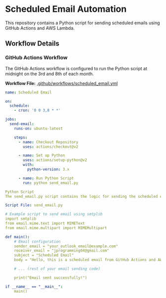# Scheduled Email Automation

This repository contains a Python script for sending scheduled emails using GitHub Actions and AWS Lambda.

## Workflow Details

### GitHub Actions Workflow

The GitHub Actions workflow is configured to run the Python script at midnight on the 3rd and 8th of each month.

**Workflow File:** [.github/workflows/scheduled_email.yml](.github/workflows/scheduled_email.yml)

```yaml
name: Scheduled Email

on:
  schedule:
    - cron: '0 0 3,8 * *'

jobs:
  send-email:
    runs-on: ubuntu-latest

    steps:
      - name: Checkout Repository
        uses: actions/checkout@v2

      - name: Set up Python
        uses: actions/setup-python@v2
        with:
          python-version: 3.x

      - name: Run Python Script
        run: python send_email.py

Python Script
The send_email.py script contains the logic for sending the scheduled email. Make sure to replace placeholder values with your actual email configuration.

Script File: send_email.py

# Example script to send email using smtplib
import smtplib
from email.mime.text import MIMEText
from email.mime.multipart import MIMEMultipart

def main():
    # Email configuration
    sender_email = "your_outlook_email@example.com"
    receiver_email = "jprogramming04@gmail.com"
    subject = "Scheduled Email"
    body = "Hello, this is a scheduled email from GitHub Actions and AWS Lambda!"

    # ... (rest of your email sending code)

    print("Email sent successfully!")

if __name__ == "__main__":
    main()
